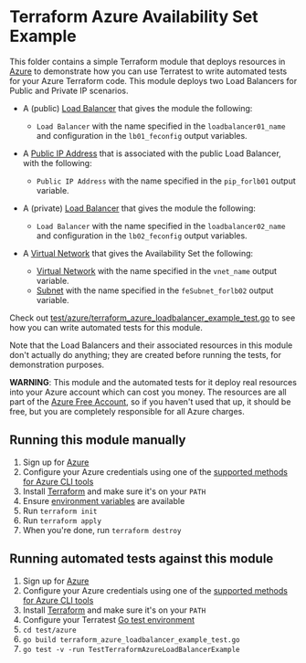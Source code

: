 # Terraform Azure Availability Set Example

This folder contains a simple Terraform module that deploys resources in [Azure](https://azure.microsoft.com/) to demonstrate
how you can use Terratest to write automated tests for your Azure Terraform code. This module deploys two Load Balancers for Public and Private IP scenarios.

- A (public) [Load Balancer](https://docs.microsoft.com/en-us/azure/load-balancer/) that gives the module the following:
  - `Load Balancer` with the name specified in the `loadbalancer01_name` and configuration in the `lb01_feconfig` output variables.

- A [Public IP Address](https://docs.microsoft.com/en-us/azure/virtual-network/virtual-network-public-ip-address) that is associated with the public Load Balancer, with the following:
  - `Public IP Address` with the name specified in the `pip_forlb01` output variable.

- A (private) [Load Balancer](https://docs.microsoft.com/en-us/azure/load-balancer/) that gives the module the following:
  - `Load Balancer` with the name specified in the `loadbalancer02_name` and configuration in the `lb02_feconfig` output variables.
- A [Virtual Network](https://docs.microsoft.com/en-us/azure/virtual-network/) that gives the Availability Set the following:
  - [Virtual Network](https://docs.microsoft.com/en-us/azure/virtual-network/) with the name specified in the `vnet_name` output variable.
  - [Subnet](https://docs.microsoft.com/en-us/azure/virtual-network/virtual-network-manage-subnet) with the name specified in the `feSubnet_forlb02` output variable.

Check out [test/azure/terraform_azure_loadbalancer_example_test.go](/test/azure/terraform_azure_loadbalancer_example_test.go) to see how you can write
automated tests for this module.

Note that the Load Balancers and their associated resources in this module don't actually do anything; they are created before running the tests, for demonstration purposes.

**WARNING**: This module and the automated tests for it deploy real resources into your Azure account which can cost you money. The resources are all part of the [Azure Free Account](https://azure.microsoft.com/en-us/free/), so if you haven't used that up, it should be free, but you are completely responsible for all Azure charges.

## Running this module manually

1. Sign up for [Azure](https://azure.microsoft.com/)
1. Configure your Azure credentials using one of the [supported methods for Azure CLI
   tools](https://docs.microsoft.com/en-us/cli/azure/azure-cli-configuration?view=azure-cli-latest)
1. Install [Terraform](https://www.terraform.io/) and make sure it's on your `PATH`
1. Ensure [environment variables](../README.md#review-environment-variables) are available
1. Run `terraform init`
1. Run `terraform apply`
1. When you're done, run `terraform destroy`

## Running automated tests against this module

1. Sign up for [Azure](https://azure.microsoft.com/)
1. Configure your Azure credentials using one of the [supported methods for Azure CLI
   tools](https://docs.microsoft.com/en-us/cli/azure/azure-cli-configuration?view=azure-cli-latest)
1. Install [Terraform](https://www.terraform.io/) and make sure it's on your `PATH`
1. Configure your Terratest [Go test environment](../README.md)
1. `cd test/azure`
1. `go build terraform_azure_loadbalancer_example_test.go`
1. `go test -v -run TestTerraformAzureLoadBalancerExample`
